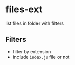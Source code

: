 # files-ext
list files in folder with filters

## Filters
- filter by extension
- include `index.js` file or not
